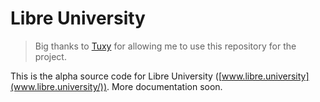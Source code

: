# Libre University

> Big thanks to [Tuxy](https://github.com/tuxy) for allowing me to use this repository for the project.

This is the alpha source code for Libre University ([www.libre.university](www.libre.university/)). More documentation soon.